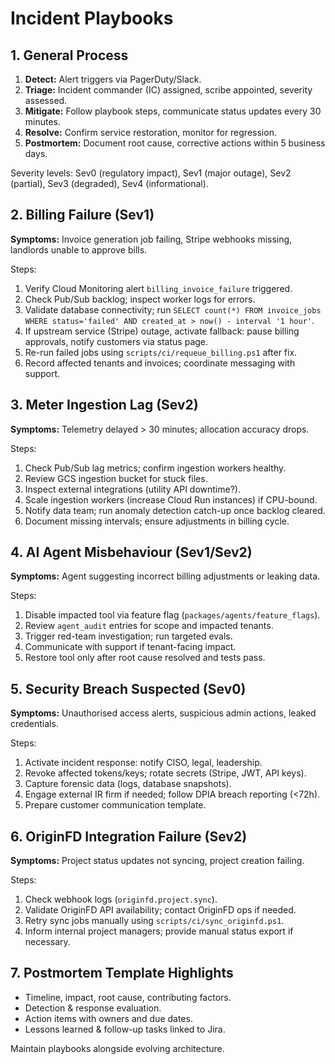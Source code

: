 ﻿---
owner: ops-team
last_review: 2025-09-25
status: draft
tags: ["incident-response"]
references:
  - "Observability-Runbook.md"
  - "SLOs.md"
  - "Red-Team-Plan.md"
---

# Incident Playbooks

## 1. General Process
1. **Detect:** Alert triggers via PagerDuty/Slack.
2. **Triage:** Incident commander (IC) assigned, scribe appointed, severity assessed.
3. **Mitigate:** Follow playbook steps, communicate status updates every 30 minutes.
4. **Resolve:** Confirm service restoration, monitor for regression.
5. **Postmortem:** Document root cause, corrective actions within 5 business days.

Severity levels: Sev0 (regulatory impact), Sev1 (major outage), Sev2 (partial), Sev3 (degraded), Sev4 (informational).

## 2. Billing Failure (Sev1)
**Symptoms:** Invoice generation job failing, Stripe webhooks missing, landlords unable to approve bills.

Steps:
1. Verify Cloud Monitoring alert `billing_invoice_failure` triggered.
2. Check Pub/Sub backlog; inspect worker logs for errors.
3. Validate database connectivity; run `SELECT count(*) FROM invoice_jobs WHERE status='failed' AND created_at > now() - interval '1 hour'`.
4. If upstream service (Stripe) outage, activate fallback: pause billing approvals, notify customers via status page.
5. Re-run failed jobs using `scripts/ci/requeue_billing.ps1` after fix.
6. Record affected tenants and invoices; coordinate messaging with support.

## 3. Meter Ingestion Lag (Sev2)
**Symptoms:** Telemetry delayed > 30 minutes; allocation accuracy drops.

Steps:
1. Check Pub/Sub lag metrics; confirm ingestion workers healthy.
2. Review GCS ingestion bucket for stuck files.
3. Inspect external integrations (utility API downtime?).
4. Scale ingestion workers (increase Cloud Run instances) if CPU-bound.
5. Notify data team; run anomaly detection catch-up once backlog cleared.
6. Document missing intervals; ensure adjustments in billing cycle.

## 4. AI Agent Misbehaviour (Sev1/Sev2)
**Symptoms:** Agent suggesting incorrect billing adjustments or leaking data.

Steps:
1. Disable impacted tool via feature flag (`packages/agents/feature_flags`).
2. Review `agent_audit` entries for scope and impacted tenants.
3. Trigger red-team investigation; run targeted evals.
4. Communicate with support if tenant-facing impact.
5. Restore tool only after root cause resolved and tests pass.

## 5. Security Breach Suspected (Sev0)
**Symptoms:** Unauthorised access alerts, suspicious admin actions, leaked credentials.

Steps:
1. Activate incident response: notify CISO, legal, leadership.
2. Revoke affected tokens/keys; rotate secrets (Stripe, JWT, API keys).
3. Capture forensic data (logs, database snapshots).
4. Engage external IR firm if needed; follow DPIA breach reporting (<72h).
5. Prepare customer communication template.

## 6. OriginFD Integration Failure (Sev2)
**Symptoms:** Project status updates not syncing, project creation failing.

Steps:
1. Check webhook logs (`originfd.project.sync`).
2. Validate OriginFD API availability; contact OriginFD ops if needed.
3. Retry sync jobs manually using `scripts/ci/sync_originfd.ps1`.
4. Inform internal project managers; provide manual status export if necessary.

## 7. Postmortem Template Highlights
- Timeline, impact, root cause, contributing factors.
- Detection & response evaluation.
- Action items with owners and due dates.
- Lessons learned & follow-up tasks linked to Jira.

Maintain playbooks alongside evolving architecture.
